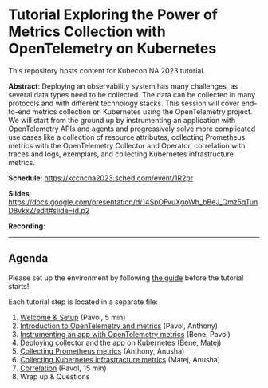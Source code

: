 # Tutorial Exploring the Power of Metrics Collection with OpenTelemetry on Kubernetes

This repository hosts content for Kubecon NA 2023 tutorial.

__Abstract__:
Deploying an observability system has many challenges, as several data types need to be collected. The data can be collected in many protocols and with different technology stacks. This session will cover end-to-end metrics collection on Kubernetes using the OpenTelemetry project. We will start from the ground up by instrumenting an application with OpenTelemetry APIs and agents and progressively solve more complicated use cases like a collection of resource attributes, collecting Prometheus metrics with the OpenTelemetry Collector and Operator, correlation with traces and logs, exemplars, and collecting Kubernetes infrastructure metrics.

__Schedule__:  https://kccncna2023.sched.com/event/1R2pr

__Slides__: https://docs.google.com/presentation/d/14SpOFvuXgoWh_bBeJ_Qmz5qTunD8vkxZ/edit#slide=id.p2

__Recording__:

---

## Agenda

Please set up the environment by following [the guide](./01-welcome-setup.md#deploy-initial-services) before the tutorial starts!

Each tutorial step is located in a separate file:

1. [Welcome & Setup](01-welcome-setup.md) (Pavol, 5 min)
1. [Introduction to OpenTelemetry and metrics](02-introduction-opentelemetry-metrics.md) (Pavol, Anthony)
1. [Instrumenting an app with OpenTelemetry metrics](03-app-instrumentation.md) (Bene, Pavol)
1. [Deploying collector and the app on Kubernetes](04-deploy-and-manage-collector.md) (Bene, Matej)
1. [Collecting Prometheus metrics](05-collecting-prometheus-metrics.md) (Anthony, Anusha)
1. [Collecting Kubernetes infrastracture metrics](06-collecting-k8s-infra-metrics.md) (Matej, Anusha)
1. [Correlation](07-correlation.md) (Pavol, 15 min)
1. Wrap up & Questions
